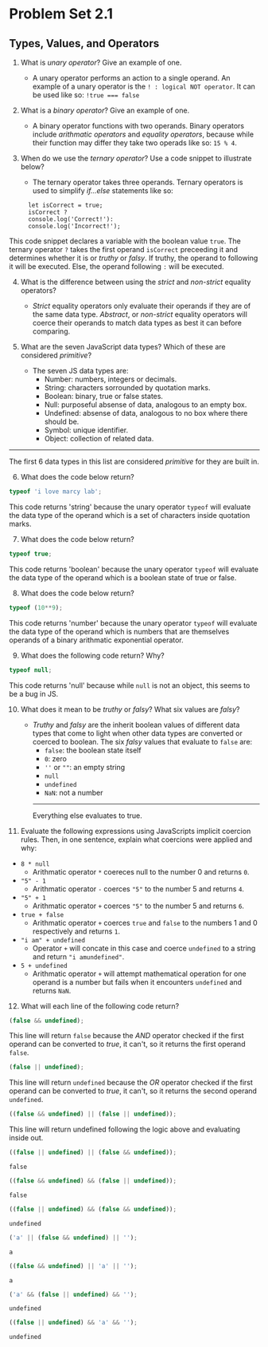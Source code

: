 # Problem Set 2.1
## Types, Values, and Operators

1. What is _unary operator_? Give an example of one.
    - A unary operator performs an action to a single operand. An example of a unary operator is the `! : logical NOT operator`. It can be used like so: `!true === false`

2. What is a _binary operator_? Give an example of one.
    - A binary operator functions with two operands. Binary operators include *arithmatic operators* and *equality operators*, because while their function may differ they take two operads like so: `15 % 4`.

3. When do we use the _ternary operator_? Use a code snippet to illustrate below?
    - The ternary operator takes three operands. Ternary operators is used to simplify *if...else* statements like so:
    ```
      let isCorrect = true;
      isCorrect ?
      console.log('Correct!'):
      console.log('Incorrect!');
    ```
This code snippet declares a variable with the boolean value `true`. The ternary operator `?` takes the first operand `isCorrect` preceeding it and determines whether it is or *truthy* or *falsy*. If truthy, the operand to following it will be executed. Else, the operand following `:` will be executed.

4. What is the difference between using the _strict_ and _non-strict_ equality operators?
    - *Strict* equality operators only evaluate their operands if they are of the same data type. *Abstract*, or *non-strict* equality operators will coerce their operands to match data types as best it can before comparing.

5. What are the seven JavaScript data types? Which of these are considered _primitive_?
    - The seven JS data types are:
      - Number: numbers, integers or decimals.
      - String: characters sorrounded by quotation marks.
      - Boolean: binary, true or false states.
      - Null: purposeful absense of data, analogous to an empty box.
      - Undefined: absense of data, analogous to no box where there should be.
      - Symbol: unique identifier.
      - Object: collection of related data.
  ---
  The first 6 data types in this list are considered *primitive* for they are built in.

6. What does the code below return?
  ```javascript
  typeof 'i love marcy lab';
  ```
  This code returns 'string' because the unary operator `typeof` will evaluate the data type of the operand which is a set of characters inside quotation marks.

7. What does the code below return?
  ```javascript
  typeof true;
  ```
  This code returns 'boolean' because the unary operator `typeof` will evaluate the data type of the operand which is a boolean state of true or false.

8. What does the code below return?
  ```javascript
  typeof (10**9);
  ```
  This code returns 'number' because the unary operator `typeof` will evaluate the data type of the operand which is numbers that are themselves operands of a binary arithmatic exponential operator.

9. What does the following code return? Why?
  ```javascript
  typeof null;
  ```
This code returns 'null' because while `null` is not an object, this seems to be a bug in JS.

10. What does it mean to be _truthy_ or _falsy_? What six values are _falsy_?
    - *Truthy* and *falsy* are the inherit boolean values of different data types that come to light when other data types are converted or coerced to boolean. The six  *falsy* values that evaluate to `false` are:
      - `false`: the boolean state itself
      - `0`: zero
      - `''` or `""`: an empty string
      - `null`
      - `undefined`
      - `NaN`: not a number
      ---
      Everything else evaluates to true.

11. Evaluate the following expressions using JavaScripts implicit coercion rules. Then, in one sentence, explain what coercions were applied and why:
  * `8 * null`
    - Arithmatic operator `*` coereces null to the number 0 and returns `0`.
  * `"5" - 1`
    - Arithmatic operator `-` coerces `"5"` to the number 5 and returns `4`.
  * `"5" + 1`
    - Arithmatic operator `+` coerces `"5"` to the number 5 and returns `6`.
  * `true + false`
    - Arithmatic operator `+` coerces `true` and `false` to the numbers 1 and 0 respectively and returns `1`.
  * `"i am" + undefined`
    - Operator `+` will concate in this case and coerce `undefined` to a string and return `"i amundefined"`.
  * `5 + undefined`
    - Arithmatic operator `+` will attempt mathematical operation for one operand is a number but fails when it encounters `undefined` and returns `NaN`.

12. What will each line of the following code return?
   ```javascript
   (false && undefined);
   ```
  This line will return `false` because the *AND* operator checked if the first operand can be converted to *true*, it can't, so it returns the first operand `false`.

   ```javascript
   (false || undefined);
   ```
  This line will return `undefined` because the *OR* operator checked if the first operand can be converted to *true*, it can't, so it returns the second operand `undefined`.

   ```javascript
   ((false && undefined) || (false || undefined));
   ```
  This line will return undefined following the logic above and evaluating inside out.

   ```javascript
   ((false || undefined) || (false && undefined));
   ```
  `false`

   ```javascript
   ((false && undefined) && (false || undefined));
   ```
  `false`

   ```javascript
   ((false || undefined) && (false && undefined));
   ```
  `undefined`
  
   ```javascript
   ('a' || (false && undefined) || '');
   ```
  `a`

   ```javascript
   ((false && undefined) || 'a' || '');
   ```
   `a`
   ```javascript
   ('a' && (false || undefined) && '');
   ```
  `undefined`
  
   ```javascript
   ((false || undefined) && 'a' && '');
   ```
  `undefined`
